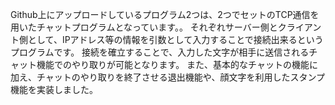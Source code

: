 Github上にアップロードしているプログラム2つは、2つでセットのTCP通信を用いたチャットプログラムとなっています。。
それぞれサーバー側とクライアント側として、IPアドレス等の情報を引数として入力することで接続出来るというプログラムです。
接続を確立することで、入力した文字が相手に送信されるチャット機能でのやり取りが可能となります。
また、基本的なチャットの機能に加え、チャットのやり取りを終了させる退出機能や、顔文字を利用したスタンプ機能を実装しました。
